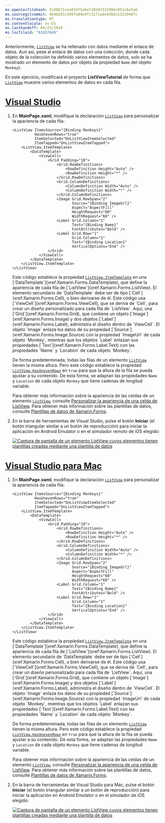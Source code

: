 ```yaml
---
ms.openlocfilehash: 3c88b71cea834f5e6ef20d43332904c052c6e3a6
ms.sourcegitcommit: 4b402d1c508fa84e4fc3171a6e43b811323948fc
ms.translationtype: HT
ms.contentlocale: es-ES
ms.lasthandoff: 04/23/2019
ms.locfileid: "61037649"
---
```

Anteriormente, [`ListView`](xref:Xamarin.Forms.ListView) se ha rellenado con datos mediante el enlace de datos. Aun así, pese al enlace de datos con una colección, donde cada objeto de la colección ha definido varios elementos de datos, solo se ha mostrado un elemento de datos por objeto (la propiedad `Name` del objeto `Monkey`).

En este ejercicio, modificará el proyecto **ListViewTutorial** de forma que [`ListView`](xref:Xamarin.Forms.ListView) muestre varios elementos de datos en cada fila.

# <a name="visual-studiotabvswin"></a>[Visual Studio](#tab/vswin)

1. En **MainPage.xaml**, modifique la declaración [`ListView`](xref:Xamarin.Forms.Image) para personalizar la apariencia de cada fila:

    ```xaml
    <ListView ItemsSource="{Binding Monkeys}"
              HasUnevenRows="true"
              ItemSelected="OnListViewItemSelected"
              ItemTapped="OnListViewItemTapped">
        <ListView.ItemTemplate>
            <DataTemplate>
                <ViewCell>
                    <Grid Padding="10">
                        <Grid.RowDefinitions>
                            <RowDefinition Height="Auto" />
                            <RowDefinition Height="*" />
                        </Grid.RowDefinitions>
                        <Grid.ColumnDefinitions>
                            <ColumnDefinition Width="Auto" />
                            <ColumnDefinition Width="*" />
                        </Grid.ColumnDefinitions>
                        <Image Grid.RowSpan="2"
                               Source="{Binding ImageUrl}"
                               Aspect="AspectFill"
                               HeightRequest="60"
                               WidthRequest="60" />
                        <Label Grid.Column="1"
                               Text="{Binding Name}"
                               FontAttributes="Bold" />
                        <Label Grid.Row="1"
                               Grid.Column="1"
                               Text="{Binding Location}"
                               VerticalOptions="End" />
                    </Grid>
                </ViewCell>
            </DataTemplate>
        </ListView.ItemTemplate>
    </ListView>
    ```

    Este código establece la propiedad [`ListView.ItemTemplate`](xref:Xamarin.Forms.ItemsView`1.ItemTemplate) en una [`DataTemplate`](xref:Xamarin.Forms.DataTemplate), que define la apariencia de cada fila de [`ListView`](xref:Xamarin.Forms.ListView). El elemento secundario de `DataTemplate` debe ser de tipo [`Cell`](xref:Xamarin.Forms.Cell), o bien derivarse de él. Este código usa [`ViewCell`](xref:Xamarin.Forms.ViewCell), que se deriva de `Cell`, para crear un diseño personalizado para cada fila de `ListView`. Aquí, una [`Grid`](xref:Xamarin.Forms.Grid), que contiene un objeto [`Image`](xref:Xamarin.Forms.Image) y dos objetos [`Label`](xref:Xamarin.Forms.Label), administra el diseño dentro de `ViewCell`. El objeto `Image` enlaza los datos de su propiedad [`Source`](xref:Xamarin.Forms.Image.Source) con la propiedad `ImageUrl` de cada objeto `Monkey`, mientras que los objetos `Label` enlazan sus propiedades [`Text`](xref:Xamarin.Forms.Label.Text) con las propiedades `Name` y `Location` de cada objeto `Monkey`.

    De forma predeterminada, todas las filas de un elemento [`ListView`](xref:Xamarin.Forms.ListView) tienen la misma altura. Pero este código establece la propiedad [`ListView.HasUnevenRows`](xref:Xamarin.Forms.ListView.HasUnevenRows) en `true` para que la altura de la fila se pueda ajustar a su contenido. De esta forma, se adaptan las propiedades `Name` y `Location` de cada objeto `Monkey` que tiene cadenas de longitud variable.

    Para obtener más información sobre la apariencia de las celdas de un elemento [`ListView`](xref:Xamarin.Forms.ListView), consulte [Personalizar la apariencia de una celda de ListView](~/xamarin-forms/user-interface/listview/customizing-cell-appearance.md). Para obtener más información sobre las plantillas de datos, consulte [Plantillas de datos de Xamarin.Forms](~/xamarin-forms/app-fundamentals/templates/data-templates/index.md).

1. En la barra de herramientas de Visual Studio, pulse el botón **Iniciar** (el botón triangular similar a un botón de reproducción) para iniciar la aplicación en Android Emulator o en el simulador remoto de iOS elegido:

    [![Captura de pantalla de un elemento ListView cuyos elementos tienen plantillas creadas mediante una plantilla de datos](../images/customize-cell-appearance.png "Elemento ListView que muestra datos con plantillas")](../images/customize-cell-appearance-large.png#lightbox "Elemento ListView que muestra datos con plantillas")

# <a name="visual-studio-for-mactabvsmac"></a>[Visual Studio para Mac](#tab/vsmac)

1. En **MainPage.xaml**, modifique la declaración [`ListView`](xref:Xamarin.Forms.Image) para personalizar la apariencia de cada fila:

    ```xaml
    <ListView ItemsSource="{Binding Monkeys}"
              HasUnevenRows="true"
              ItemSelected="OnListViewItemSelected"
              ItemTapped="OnListViewItemTapped">
        <ListView.ItemTemplate>
            <DataTemplate>
                <ViewCell>
                    <Grid Padding="10">
                        <Grid.RowDefinitions>
                            <RowDefinition Height="Auto" />
                            <RowDefinition Height="*" />
                        </Grid.RowDefinitions>
                        <Grid.ColumnDefinitions>
                            <ColumnDefinition Width="Auto" />
                            <ColumnDefinition Width="*" />
                        </Grid.ColumnDefinitions>
                        <Image Grid.RowSpan="2"
                               Source="{Binding ImageUrl}"
                               Aspect="AspectFill"
                               HeightRequest="60"
                               WidthRequest="60" />
                        <Label Grid.Column="1"
                               Text="{Binding Name}"
                               FontAttributes="Bold" />
                        <Label Grid.Row="1"
                               Grid.Column="1"
                               Text="{Binding Location}"
                               VerticalOptions="End" />
                    </Grid>
                </ViewCell>
            </DataTemplate>
        </ListView.ItemTemplate>
    </ListView>
    ```

    Este código establece la propiedad [`ListView.ItemTemplate`](xref:Xamarin.Forms.ItemsView`1.ItemTemplate) en una [`DataTemplate`](xref:Xamarin.Forms.DataTemplate), que define la apariencia de cada fila de [`ListView`](xref:Xamarin.Forms.ListView). El elemento secundario de `DataTemplate` debe ser de tipo [`Cell`](xref:Xamarin.Forms.Cell), o bien derivarse de él. Este código usa [`ViewCell`](xref:Xamarin.Forms.ViewCell), que se deriva de `Cell`, para crear un diseño personalizado para cada fila de `ListView`. Aquí, una [`Grid`](xref:Xamarin.Forms.Grid), que contiene un objeto [`Image`](xref:Xamarin.Forms.Image) y dos objetos [`Label`](xref:Xamarin.Forms.Label), administra el diseño dentro de `ViewCell`. El objeto `Image` enlaza los datos de su propiedad [`Source`](xref:Xamarin.Forms.Image.Source) con la propiedad `ImageUrl` de cada objeto `Monkey`, mientras que los objetos `Label` enlazan sus propiedades [`Text`](xref:Xamarin.Forms.Label.Text) con las propiedades `Name` y `Location` de cada objeto `Monkey`.

    De forma predeterminada, todas las filas de un elemento [`ListView`](xref:Xamarin.Forms.ListView) tienen la misma altura. Pero este código establece la propiedad [`ListView.HasUnevenRows`](xref:Xamarin.Forms.ListView.HasUnevenRows) en `true` para que la altura de la fila se pueda ajustar a su contenido. De esta forma, se adaptan las propiedades `Name` y `Location` de cada objeto `Monkey` que tiene cadenas de longitud variable.

    Para obtener más información sobre la apariencia de las celdas de un elemento [`ListView`](xref:Xamarin.Forms.ListView), consulte [Personalizar la apariencia de una celda de ListView](~/xamarin-forms/user-interface/listview/customizing-cell-appearance.md). Para obtener más información sobre las plantillas de datos, consulte [Plantillas de datos de Xamarin.Forms](~/xamarin-forms/app-fundamentals/templates/data-templates/index.md).

1. En la barra de herramientas de Visual Studio para Mac, pulse el botón **Iniciar** (el botón triangular similar a un botón de reproducción) para iniciar la aplicación en Android Emulator o en el simulador de iOS elegido:

    [![Captura de pantalla de un elemento ListView cuyos elementos tienen plantillas creadas mediante una plantilla de datos](../images/customize-cell-appearance.png "Elemento ListView que muestra datos con plantillas")](../images/customize-cell-appearance-large.png#lightbox "Elemento ListView que muestra datos con plantillas")

